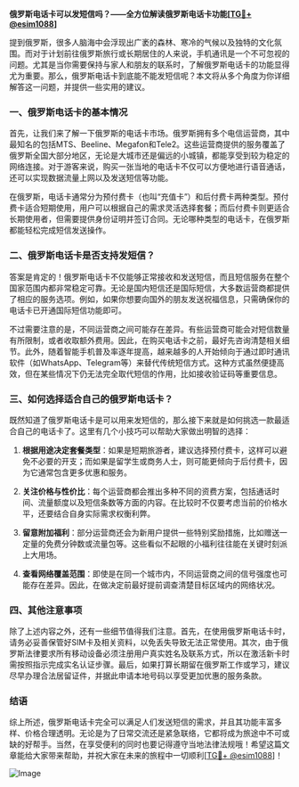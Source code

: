 **俄罗斯电话卡可以发短信吗？——全方位解读俄罗斯电话卡功能[[TG💪+ @esim1088](https://t.me/s/esim1088)]**

提到俄罗斯，很多人脑海中会浮现出广袤的森林、寒冷的气候以及独特的文化氛围。而对于计划前往俄罗斯旅行或长期居住的人来说，手机通讯是一个不可忽视的问题。尤其是当你需要保持与家人和朋友的联系时，了解俄罗斯电话卡的功能显得尤为重要。那么，俄罗斯电话卡到底能不能发短信呢？本文将从多个角度为你详细解答这一问题，并提供一些实用的建议。

### 一、俄罗斯电话卡的基本情况

首先，让我们来了解一下俄罗斯的电话卡市场。俄罗斯拥有多个电信运营商，其中最知名的包括MTS、Beeline、Megafon和Tele2。这些运营商提供的服务覆盖了俄罗斯全国大部分地区，无论是大城市还是偏远的小城镇，都能享受到较为稳定的网络连接。对于游客来说，购买一张当地的电话卡不仅可以方便地进行语音通话，还可以实现数据流量上网以及发送短信等功能。

在俄罗斯，电话卡通常分为预付费卡（也叫“充值卡”）和后付费卡两种类型。预付费卡适合短期使用，用户可以根据自己的需求灵活选择套餐；而后付费卡则更适合长期使用者，但需要提供身份证明并签订合同。无论哪种类型的电话卡，在俄罗斯都能轻松完成短信发送操作。

### 二、俄罗斯电话卡是否支持发短信？

答案是肯定的！俄罗斯电话卡不仅能够正常接收和发送短信，而且短信服务在整个国家范围内都非常稳定可靠。无论是国内短信还是国际短信，大多数运营商都提供了相应的服务选项。例如，如果你想要向国外的朋友发送祝福信息，只需确保你的电话卡已开通国际短信功能即可。

不过需要注意的是，不同运营商之间可能存在差异。有些运营商可能会对短信数量有所限制，或者收取额外费用。因此，在购买电话卡之前，最好先咨询清楚相关细节。此外，随着智能手机普及率逐年提高，越来越多的人开始倾向于通过即时通讯软件（如WhatsApp、Telegram等）来替代传统短信方式。这种方式虽然便捷高效，但在某些情况下仍无法完全取代短信的作用，比如接收验证码等重要信息。

### 三、如何选择适合自己的俄罗斯电话卡？

既然知道了俄罗斯电话卡是可以用来发短信的，那么接下来就是如何挑选一款最适合自己的电话卡了。这里有几个小技巧可以帮助大家做出明智的选择：

1. **根据用途决定套餐类型**：如果是短期旅游者，建议选择预付费卡，这样可以避免不必要的开支；而如果是留学生或商务人士，则可能更倾向于后付费卡，因为它通常包含更多优惠和服务。
   
2. **关注价格与性价比**：每个运营商都会推出多种不同的资费方案，包括通话时间、流量额度以及短信条数等方面的内容。在比较时不仅要考虑当前的价格水平，还要结合自身实际需求权衡利弊。
   
3. **留意附加福利**：部分运营商还会为新用户提供一些特别奖励措施，比如赠送一定量的免费分钟数或流量包等。这些看似不起眼的小福利往往能在关键时刻派上大用场。
   
4. **查看网络覆盖范围**：即使是在同一个城市内，不同运营商之间的信号强度也可能存在差异。因此，在做决定前最好提前调查清楚目标区域内的网络状况。

### 四、其他注意事项

除了上述内容之外，还有一些细节值得我们注意。首先，在使用俄罗斯电话卡时，请务必妥善保管好SIM卡及相关资料，以免丢失导致无法正常使用。其次，由于俄罗斯法律要求所有移动设备必须注册用户真实姓名及联系方式，所以在激活新卡时需按照指示完成实名认证步骤。最后，如果打算长期留在俄罗斯工作或学习，建议尽早办理合法居留证件，并据此申请本地号码以享受更加优惠的服务条款。

### 结语

综上所述，俄罗斯电话卡完全可以满足人们发送短信的需求，并且其功能丰富多样、价格合理透明。无论是为了日常交流还是紧急联络，它都将成为旅途中不可或缺的好帮手。当然，在享受便利的同时也要记得遵守当地法律法规哦！希望这篇文章能给大家带来帮助，并祝大家在未来的旅程中一切顺利[[TG💪+ @esim1088](https://t.me/s/esim1088)]！

![Image](https://i.postimg.cc/4NQfJmqS/Snipaste-2025-05-13-00-14-12.png)